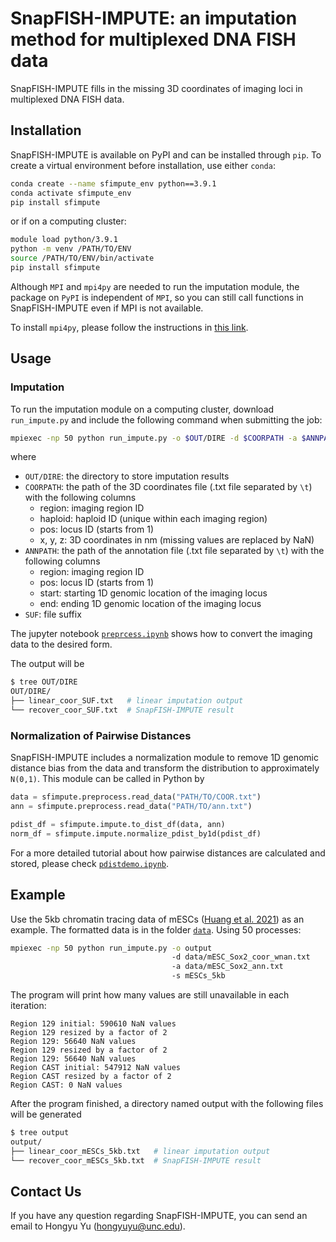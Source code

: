 # SnapFISH-IMPUTE: an imputation method for multiplexed DNA FISH data

SnapFISH-IMPUTE fills in the missing 3D coordinates of imaging loci in multiplexed DNA FISH data.

## Installation

SnapFISH-IMPUTE is available on PyPI and can be installed through `pip`. To create a virtual environment before installation, use either `conda`:
```bash
conda create --name sfimpute_env python==3.9.1
conda activate sfimpute_env
pip install sfimpute
```
or if on a computing cluster:
```bash
module load python/3.9.1
python -m venv /PATH/TO/ENV
source /PATH/TO/ENV/bin/activate
pip install sfimpute
```
Although `MPI` and `mpi4py` are needed to run the imputation module, the package on `PyPI` is independent of `MPI`, so you can still call functions in SnapFISH-IMPUTE even if MPI is not available.

To install `mpi4py`, please follow the instructions in [this link](https://mpi4py.readthedocs.io/en/stable/install.html).

## Usage

### Imputation

To run the imputation module on a computing cluster, download `run_impute.py` and include the following command when submitting the job:
```bash
mpiexec -np 50 python run_impute.py -o $OUT/DIRE -d $COORPATH -a $ANNPATH -s $SUF
```
where
* `OUT/DIRE`: the directory to store imputation results
* `COORPATH`: the path of the 3D coordinates file (.txt file separated by `\t`) with the following columns
    * region: imaging region ID
    * haploid: haploid ID (unique within each imaging region)
    * pos: locus ID (starts from 1)
    * x, y, z: 3D coordinates in nm (missing values are replaced by NaN)
* `ANNPATH`: the path of the annotation file (.txt file separated by `\t`) with the following columns
    * region: imaging region ID
    * pos: locus ID (starts from 1)
    * start: starting 1D genomic location of the imaging locus
    * end: ending 1D genomic location of the imaging locus
* `SUF`: file suffix

The jupyter notebook [`preprcess.ipynb`](jupyter/preprocess.ipynb) shows how to convert the imaging data to the desired form.

The output will be
```bash
$ tree OUT/DIRE
OUT/DIRE/
├── linear_coor_SUF.txt   # linear imputation output
└── recover_coor_SUF.txt  # SnapFISH-IMPUTE result
```

### Normalization of Pairwise Distances

SnapFISH-IMPUTE includes a normalization module to remove 1D genomic distance bias from the data and transform the distribution to approximately `N(0,1)`. This module can be called in Python by
```python
data = sfimpute.preprocess.read_data("PATH/TO/COOR.txt")
ann = sfimpute.preprocess.read_data("PATH/TO/ann.txt")

pdist_df = sfimpute.impute.to_dist_df(data, ann)
norm_df = sfimpute.impute.normalize_pdist_by1d(pdist_df)
```
For a more detailed tutorial about how pairwise distances are calculated and stored, please check [`pdistdemo.ipynb`](jupyter/pdistdemo.ipynb).

## Example

Use the 5kb chromatin tracing data of mESCs ([Huang et al. 2021](https://www.nature.com/articles/s41588-021-00863-6)) as an example. The formatted data is in the folder [`data`](data). Using 50 processes:
```bash
mpiexec -np 50 python run_impute.py -o output 
                                    -d data/mESC_Sox2_coor_wnan.txt 
                                    -a data/mESC_Sox2_ann.txt 
                                    -s mESCs_5kb
```
The program will print how many values are still unavailable in each iteration:
```
Region 129 initial: 590610 NaN values
Region 129 resized by a factor of 2
Region 129: 56640 NaN values
Region 129 resized by a factor of 2
Region 129: 56640 NaN values
Region CAST initial: 547912 NaN values
Region CAST resized by a factor of 2
Region CAST: 0 NaN values
```
After the program finished, a directory named output with the following files will be generated
```bash
$ tree output
output/
├── linear_coor_mESCs_5kb.txt   # linear imputation output
└── recover_coor_mESCs_5kb.txt  # SnapFISH-IMPUTE result
```

## Contact Us

If you have any question regarding SnapFISH-IMPUTE, you can send an email to Hongyu Yu (hongyuyu@unc.edu).
